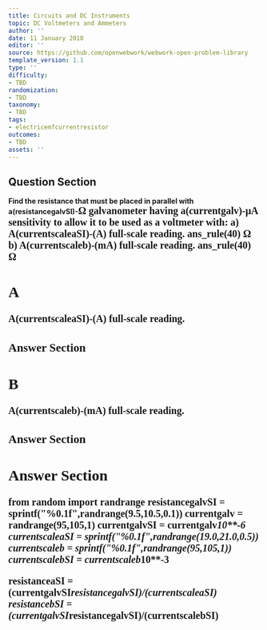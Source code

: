 ```yaml
---
title: Circuits and DC Instruments
topic: DC Voltmeters and Ammeters
author: ''
date: 11 January 2018
editor: ''
source: https://github.com/openwebwork/webwork-open-problem-library
template_version: 1.1
type: ''
difficulty:
- TBD
randomization:
- TBD
taxonomy:
- TBD
tags:
- electricemfcurrentresistor
outcomes:
- TBD
assets: ''
---
```


## Question Section 

<b>
Find the resistance that must be placed in parallel with a(resistancegalvSI)-<span style="font-family: 'Times'; font-size: 20px";>&Omega;<span> galvanometer having a(currentgalv)-<span style="font-family: 'Times'; font-size: 20px";>&mu;A<span> sensitivity to allow it to be used as a voltmeter with:
a) A(currentscaleaSI)-(A) full-scale reading.
ans_rule(40) <span style="font-family: 'Times'; font-size: 20px";>&Omega;<span>
b) A(currentscaleb)-(mA) full-scale reading.
ans_rule(40) <span style="font-family: 'Times'; font-size: 20px";>&Omega;<span>

## A
A(currentscaleaSI)-(A) full-scale reading.
### Answer Section
## B
A(currentscaleb)-(mA) full-scale reading.
### Answer Section


## Answer Section

from random import randrange
resistancegalvSI = sprintf("%0.1f",randrange(9.5,10.5,0.1))
currentgalv = randrange(95,105,1)
currentgalvSI = currentgalv*10**-6
currentscaleaSI = sprintf("%0.1f",randrange(19.0,21.0,0.5))
currentscaleb = sprintf("%0.1f",randrange(95,105,1))
currentscalebSI = currentscaleb*10**-3

resistanceaSI = (currentgalvSI*resistancegalvSI)/(currentscaleaSI)
resistancebSI = (currentgalvSI*resistancegalvSI)/(currentscalebSI)